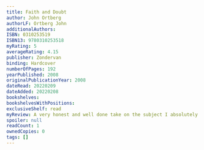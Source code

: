 ```yaml
---
title: Faith and Doubt
author: John Ortberg
authorLF: Ortberg John
additionalAuthors: 
ISBN: 0310253519
ISBN13: 9780310253518
myRating: 5
averageRating: 4.15
publisher: Zondervan
binding: Hardcover
numberOfPages: 192
yearPublished: 2008
originalPublicationYear: 2008
dateRead: 20220209
dateAdded: 20220208
bookshelves: 
bookshelvesWithPositions: 
exclusiveShelf: read
myReview: A very honest and well done take on the subject I absolutely loved and related to it in so many ways Im sure Ill be coming back to this one to relearn the lessons
spoiler: null
readCount: 1
ownedCopies: 0
tags: []
---
```


